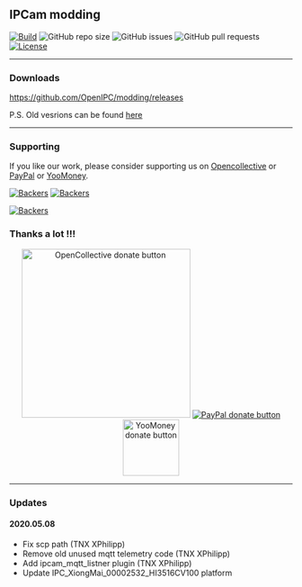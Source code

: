 ## IPCam modding

[![Build](https://github.com/OpenIPC/modding/actions/workflows/main.yml/badge.svg)](https://github.com/OpenIPC/modding/actions/workflows/main.yml)
![GitHub repo size](https://img.shields.io/github/repo-size/OpenIPC/modding)
![GitHub issues](https://img.shields.io/github/issues/OpenIPC/modding)
![GitHub pull requests](https://img.shields.io/github/issues-pr/OpenIPC/modding)
[![License](https://img.shields.io/github/license/OpenIPC/modding)](https://opensource.org/licenses/MIT)

-----

### Downloads

https://github.com/OpenIPC/modding/releases

P.S. Old vesrions can be found [here](https://t.me/s/openipc_updates/1)

-----

### Supporting

If you like our work, please consider supporting us on [Opencollective](https://opencollective.com/openipc/contribute/backer-14335/checkout) or [PayPal](https://www.paypal.com/donate/?hosted_button_id=C6F7UJLA58MBS) or [YooMoney](https://openipc.org/donation/yoomoney.html). 

[![Backers](https://opencollective.com/openipc/tiers/backer/badge.svg?label=backer&color=brightgreen)](https://opencollective.com/openipc)
[![Backers](https://opencollective.com/openipc/tiers/badge.svg)](https://opencollective.com/openipc)

[![Backers](https://opencollective.com/openipc/tiers/backer.svg?avatarHeight=36)](https://opencollective.com/openipc#support)

### Thanks a lot !!!

<p align="center">
<a href="https://opencollective.com/openipc/contribute/backer-14335/checkout" target="_blank"><img src="https://opencollective.com/webpack/donate/button@2x.png?color=blue" width="300" alt="OpenCollective donate button" /></a>
<a href="https://www.paypal.com/donate/?hosted_button_id=C6F7UJLA58MBS"><img src="https://www.paypalobjects.com/en_US/IT/i/btn/btn_donateCC_LG.gif" alt="PayPal donate button" /> </a>
<a href="https://openipc.org/donation/yoomoney.html"><img src="https://yoomoney.ru/transfer/balance-informer/balance?id=596194605&key=291C29A811B500D7" width="100" alt="YooMoney donate button" /> </a>
</p>

-----

### Updates

#### 2020.05.08

* Fix scp path (TNX XPhilipp)
* Remove old unused mqtt telemetry code (TNX XPhilipp)
* Add ipcam_mqtt_listner plugin (TNX XPhilipp)
* Update IPC_XiongMai_00002532_HI3516CV100 platform
